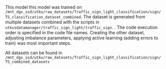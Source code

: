 This model this model was trained on `/mnt_dgx_ssd/utku/raw_datasets/Traffic_sign_light_classification/sign/TS_classification_dataset_combined`. The dataset is generated from multiple datasets combined with the scripts in `utkusdatamanager/traffic_sign_light/traffic_sign`.
. The code execution order is specified in the code file names. Creating the other dataset, adjusting imbalance parameters, applying active learning (adding errors to train) was most important steps.

All datasets can be found in `/mnt_dgx_ssd/utku/raw_datasets/Traffic_sign_light_classification/sign/TS_combined_datasets`
